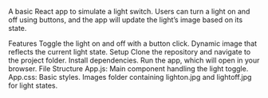 A basic React app to simulate a light switch. Users can turn a light on and off using buttons, and the app will update the light’s image based on its state.

Features
Toggle the light on and off with a button click.
Dynamic image that reflects the current light state.
Setup
Clone the repository and navigate to the project folder.
Install dependencies.
Run the app, which will open in your browser.
File Structure
App.js: Main component handling the light toggle.
App.css: Basic styles.
Images folder containing lighton.jpg and lightoff.jpg for light states.
